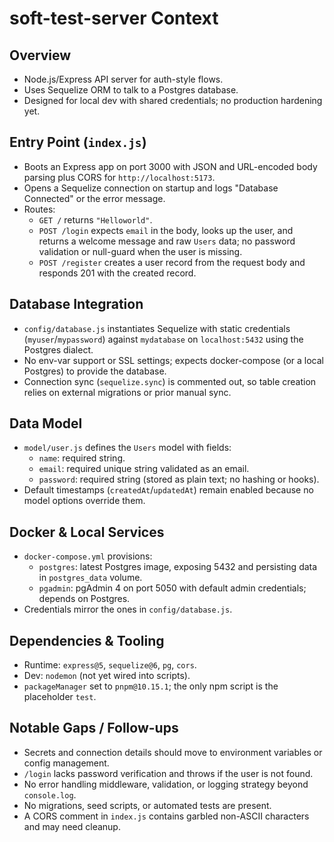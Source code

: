 # soft-test-server Context

## Overview
- Node.js/Express API server for auth-style flows.
- Uses Sequelize ORM to talk to a Postgres database.
- Designed for local dev with shared credentials; no production hardening yet.

## Entry Point (`index.js`)
- Boots an Express app on port 3000 with JSON and URL-encoded body parsing plus CORS for `http://localhost:5173`.
- Opens a Sequelize connection on startup and logs "Database Connected" or the error message.
- Routes:
  - `GET /` returns `"Helloworld"`.
  - `POST /login` expects `email` in the body, looks up the user, and returns a welcome message and raw `Users` data; no password validation or null-guard when the user is missing.
  - `POST /register` creates a user record from the request body and responds 201 with the created record.

## Database Integration
- `config/database.js` instantiates Sequelize with static credentials (`myuser`/`mypassword`) against `mydatabase` on `localhost:5432` using the Postgres dialect.
- No env-var support or SSL settings; expects docker-compose (or a local Postgres) to provide the database.
- Connection sync (`sequelize.sync`) is commented out, so table creation relies on external migrations or prior manual sync.

## Data Model
- `model/user.js` defines the `Users` model with fields:
  - `name`: required string.
  - `email`: required unique string validated as an email.
  - `password`: required string (stored as plain text; no hashing or hooks).
- Default timestamps (`createdAt`/`updatedAt`) remain enabled because no model options override them.

## Docker & Local Services
- `docker-compose.yml` provisions:
  - `postgres`: latest Postgres image, exposing 5432 and persisting data in `postgres_data` volume.
  - `pgadmin`: pgAdmin 4 on port 5050 with default admin credentials; depends on Postgres.
- Credentials mirror the ones in `config/database.js`.

## Dependencies & Tooling
- Runtime: `express@5`, `sequelize@6`, `pg`, `cors`.
- Dev: `nodemon` (not yet wired into scripts).
- `packageManager` set to `pnpm@10.15.1`; the only npm script is the placeholder `test`.

## Notable Gaps / Follow-ups
- Secrets and connection details should move to environment variables or config management.
- `/login` lacks password verification and throws if the user is not found.
- No error handling middleware, validation, or logging strategy beyond `console.log`.
- No migrations, seed scripts, or automated tests are present.
- A CORS comment in `index.js` contains garbled non-ASCII characters and may need cleanup.
